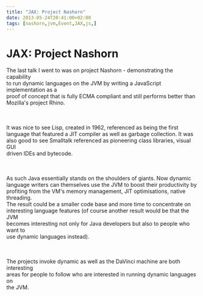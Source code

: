 ```yaml
---
title: "JAX: Project Nashorn"
date: 2013-05-24T20:41:00+02:00
tags: [nashorn,jvm,Event,JAX,js,]
---
```


# JAX: Project Nashorn


The last talk I went to was on project Nashorn - demonstrating the capability<br>to run dynamic languages on the JVM by 
writing a JavaScript implementation as a<br>proof of concept that is fully ECMA compliant and still performs better 
than<br>Mozilla's project Rhino.<br><br><P><br>It was nice to see Lisp, created in 1962, referenced as being the 
first<br>language that featured a JIT compiler as well as garbage collection. It was<br>also good to see Smalltalk 
referenced as pioneering class libraries, visual GUI<br>driven IDEs and bytecode.<br><br><P><br>As such Java 
essentially stands on the shoulders of giants. Now dynamic<br>language writers can themselves use the JVM to boost 
their productivity by<br>profiting from the VM's memory management, JIT optimisations, native threading.<br>The result 
could be a smaller code base and more time to concentrate on<br>interesting language features (of course another result 
would be that the JVM<br>becomes interesting not only for Java developers but also to people who want to<br>use dynamic 
languages instead).<br><br><P><br>The projects invoke dynamic as well as the DaVinci machine are both 
interesting<br>areas for people to follow who are interested in running dynamic languages on<br>the JVM.<br>
